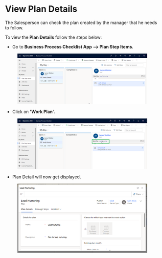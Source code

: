 # View Plan Details

The Salesperson can check the plan created by the manager that he needs to follow.

To view the **Plan Details** follow the steps below:

* Go to **Business Process Checklist App --> Plan Step Items.**

<figure><img src="../../../.gitbook/assets/VIew recod details_1.png" alt=""><figcaption></figcaption></figure>

* Click on **'Work Plan'.**

<figure><img src="../../../.gitbook/assets/VIEW PLAN DETAILS_2.png" alt=""><figcaption></figcaption></figure>

* Plan Detail will now get displayed.

<figure><img src="../../../.gitbook/assets/VIEW PLAN DETAILS_3.png" alt=""><figcaption></figcaption></figure>
